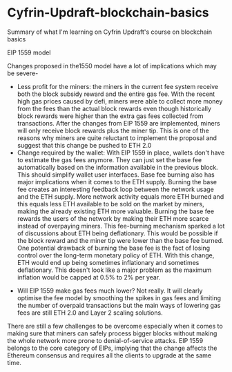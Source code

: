 # Cyfrin-Updraft-blockchain-basics
Summary of what I'm learning on Cyfrin Updraft's course on blockchain basics

EIP 1559 model

Changes proposed in the1550 model have a lot of implications which may be severe-
- Less profit for the miners: the miners in the current fee system receive both the block subsidy reward and the entire gas fee. With the recent high gas prices caused by defi, miners were able to collect more money from the fees than the actual block rewards even though historically block rewards were higher than the extra gas fees collected from transactions. After the changes from EIP 1559 are implemented, miners will only receive block rewards plus the miner tip. This is one of the reasons why miners are quite reluctant to implement the proposal and suggest that this change be pushed to ETH 2.0
- Change required by the wallet: With EIP 1559 in place, wallets don't have to estimate the gas fees anymore. They can just set the base fee automatically based on the information available in the previous block. This should simplify wallet user interfaces. Base fee burning also has major implications when it comes to the ETH supply. Burning the base fee creates an interesting feedback loop between the network usage and the ETH supply. More network activity equals more ETH burned and this equals less ETH available to be sold on the market by miners, making the already existing ETH more valuable. Burning the base fee rewards the users of the network by making their ETH more scarce instead of overpaying miners. This fee-burning mechanism sparked a lot of discussions about ETH being deflationary. This would be possible if the block reward and the miner tip were lower than the base fee burned. One potential drawback of burning the base fee is the fact of losing control over the long-term monetary policy of ETH. With this change, ETH would end up being sometimes inflationary and sometimes deflationary. This doesn't look like a major problem as the maximum inflation would be capped at 0.5% to 2% per year.

* Will EIP 1559 make gas fees much lower?
Not really. It will clearly optimise the fee model by smoothing the spikes in gas fees and limiting the number of overpaid transactions but the main ways of lowering gas fees are still ETH 2.0 and Layer 2 scaling solutions.

There are still a few challenges to be overcome especially when it comes to making sure that miners can safely process bigger blocks without making the whole network more prone to denial-of-service attacks. EIP 1559 belongs to the core category of EIPs, implying that the change affects the Ethereum consensus and requires all the clients to upgrade at the same time.
